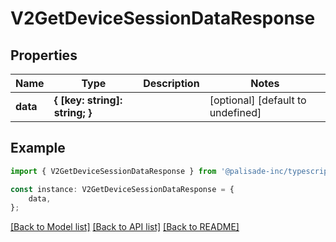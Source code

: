 # V2GetDeviceSessionDataResponse


## Properties

Name | Type | Description | Notes
------------ | ------------- | ------------- | -------------
**data** | **{ [key: string]: string; }** |  | [optional] [default to undefined]

## Example

```typescript
import { V2GetDeviceSessionDataResponse } from '@palisade-inc/typescript-sdk';

const instance: V2GetDeviceSessionDataResponse = {
    data,
};
```

[[Back to Model list]](../README.md#documentation-for-models) [[Back to API list]](../README.md#documentation-for-api-endpoints) [[Back to README]](../README.md)
